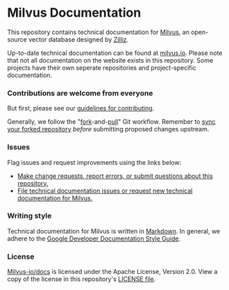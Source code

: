 # Milvus Documentation

This repository contains technical documentation for [Milvus](https://github.com/milvus-io/milvus), an open-source vector database designed by [Zilliz](https://zilliz.com).

Up-to-date technical documentation can be found at [milvus.io](https://www.milvus.io/). Please note that not all documentation on the website exists in this repository. Some projects have their own seperate repositories and project-specific documentation.

### Contributions are welcome from everyone

But first, please see our [guidelines for contributing](CONTRIBUTING.md).

Generally, we follow the "[fork](https://docs.github.com/en/free-pro-team@latest/github/getting-started-with-github/fork-a-repo)-and-[pull](https://docs.github.com/en/free-pro-team@latest/github/collaborating-with-issues-and-pull-requests/about-pull-requests)" Git workflow. Remember to [sync your forked repository](https://docs.github.com/en/free-pro-team@latest/github/getting-started-with-github/fork-a-repo#keep-your-fork-synced) *before* submitting proposed changes upstream.

### Issues

Flag issues and request improvements using the links below:

- [Make change requests, report errors, or submit questions about this repository.](https://github.com/milvus-io/docs/issues/new/choose) 
- [File technical documentation issues or request new technical documentation for Milvus.](https://github.com/milvus-io/milvus/issues/new?assignees=&labels=&template=documentation-request.md&title=[DOC])

### Writing style

Technical documentation for Milvus is written in [Markdown](https://commonmark.org/help/). In general, we adhere to the [Google Developer Documentation Style Guide](https://developers.google.com/style/).

### License

[Milvus-io/docs](https://github.com/milvus-io/docs) is licensed under the Apache License, Version 2.0. View a copy of the license in this repository's [LICENSE file](LICENSE).
